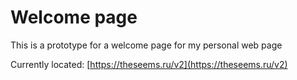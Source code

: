 # Welcome page
This is a prototype for a welcome page for my personal web page

Currently located: [https://theseems.ru/v2](https://theseems.ru/v2)
